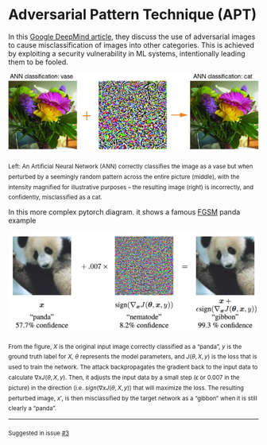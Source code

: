 # Adversarial Pattern Technique (APT)

In this [Google DeepMind article](https://deepmind.google/discover/blog/images-altered-to-trick-machine-vision-can-influence-humans-too/), they discuss the use of adversarial images to cause misclassification of images into other categories. This is achieved by exploiting a security vulnerability in ML systems, intentionally leading them to be fooled.

![ANN classification: Vase + adversarial pattern = ANN classification: Cat](adversarial-images.example.jpg)

<sub>Left: An Artificial Neural Network (ANN) correctly classifies the image as a vase but when perturbed by a seemingly random pattern across the entire picture (middle), with the intensity magnified for illustrative purposes – the resulting image (right) is incorrectly, and confidently, misclassified as a cat.</sub>

In this more complex pytorch diagram. it shows a famous [FGSM](https://arxiv.org/abs/1412.6572) panda example

![classification: Panda + adversarial pattern = classification: Gibbon](fgsm_panda_image.png)

<sub>From the figure, $`X`$ is the original input image correctly classified as a “panda”, $`y`$ is the ground truth label for $`X`$, $`θ`$ represents the model parameters, and $`J(θ,X,y)`$ is the loss that is used to train the network. The attack backpropagates the gradient back to the input data to calculate $`∇xJ(θ,X,y)`$. Then, it adjusts the input data by a small step ($`ϵ`$ or $`0.007`$ in the picture) in the direction (i.e. $`sign(∇xJ(θ,X,y))`$ that will maximize the loss. The resulting perturbed image, $`x′`$, is then misclassified by the target network as a “gibbon” when it is still clearly a “panda”.</sub>

---

<sub>Suggested in issue [#3](https://github.com/NotReeceHarris/open-captcha/issues/3)</sub>